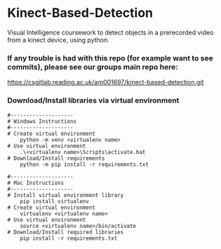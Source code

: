 # Kinect-Based-Detection

Visual Intelligence coursework to detect objects in a prerecorded video from a kinect device, using python.

### If any trouble is had with this repo (for example want to see commits), please see our groups main repo here:
https://csgitlab.reading.ac.uk/am001697/kinect-based-detection.git

### Download/Install libraries via virtual environment
```
#--------------------
# Windows Instructions
#--------------------
# Create virtual environment
    python -m venv <virtualenv name>
# Use virtual environment
    .\<virtualenv name>\Scripts\activate.bat
# Download/Install requirements
    python -m pip install -r requirements.txt

#--------------------
# Mac Instructions
#--------------------
# Install virtual environment library
    pip install virtualenv
# Create virtual environment
    virtualenv <virtualenv name>
# Use virtual environment
    source <virtualenv name>/bin/activate
# Download/Install required libraries
    pip install -r requirements.txt
```


